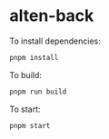 # alten-back

To install dependencies:

```bash
pnpm install
```

To build:

```bash
pnpm run build
```

To start:

```bash
pnpm start
```
